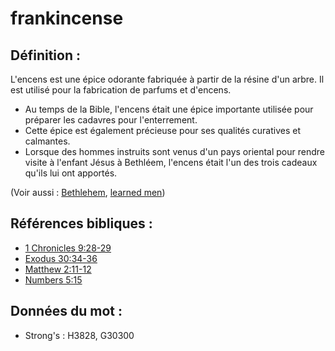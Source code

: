 # frankincense

## Définition :

L'encens est une épice odorante fabriquée à partir de la résine d'un arbre. Il est utilisé pour la fabrication de parfums et d'encens.

* Au temps de la Bible, l'encens était une épice importante utilisée pour préparer les cadavres pour l'enterrement.
* Cette épice est également précieuse pour ses qualités curatives et calmantes.
* Lorsque des hommes instruits sont venus d'un pays oriental pour rendre visite à l'enfant Jésus à Bethléem, l'encens était l'un des trois cadeaux qu'ils lui ont apportés.

(Voir aussi : [Bethlehem](../names/bethlehem.md), [learned men](../other/learnedmen.md))

## Références bibliques :

* [1 Chronicles 9:28-29](rc://en/tn/help/1ch/09/28)
* [Exodus 30:34-36](rc://en/tn/help/exo/30/34)
* [Matthew 2:11-12](rc://en/tn/help/mat/02/11)
* [Numbers 5:15](rc://en/tn/help/num/05/15)

## Données du mot :

* Strong's : H3828, G30300
